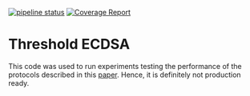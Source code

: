 [![pipeline status](https://gitlab.com/alephledger/threshold-ecdsa/badges/devel/pipeline.svg)](https://gitlab.com/alephledger/threshold-ecdsa/-/commits/devel) [![Coverage Report](https://gitlab.com/alephledger/threshold-ecdsa/badges/devel/coverage.svg)](https://gitlab.com/alephledger/threshold-ecdsa/commits/devel)


# Threshold ECDSA

This code was used to run experiments testing the performance of the protocols described in this [paper](https://eprint.iacr.org/2020/498). Hence, it is definitely not production ready.
